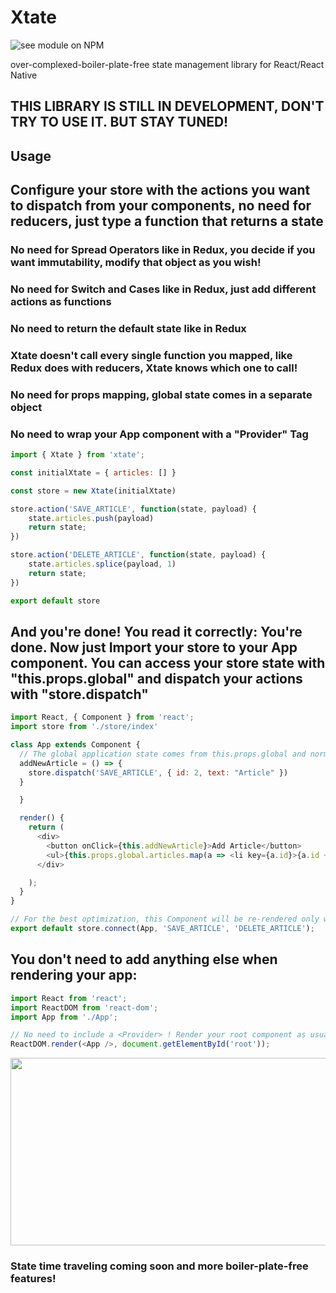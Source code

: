 # Xtate

![see module on NPM](https://nodei.co/npm/xtate.png?downloads=true&downloadRank=true&stars=true)

over-complexed-boiler-plate-free state management library for React/React Native
 
## THIS LIBRARY IS STILL IN DEVELOPMENT, DON'T TRY TO USE IT. BUT STAY TUNED!
## Usage

## Configure your store with the actions you want to dispatch from your components, no need for reducers, just type a function that returns a state

### No need for Spread Operators like in Redux, you decide if you want immutability, modify that object as you wish!
### No need for Switch and Cases like in Redux, just add different actions as functions
### No need to return the default state like in Redux
### Xtate doesn't call every single function you mapped, like Redux does with reducers, Xtate knows which one to call!
### No need for props mapping, global state comes in a separate object
### No need to wrap your App component with a "Provider" Tag

```javascript
import { Xtate } from 'xtate';

const initialXtate = { articles: [] }

const store = new Xtate(initialXtate)

store.action('SAVE_ARTICLE', function(state, payload) {
    state.articles.push(payload)
    return state;
})

store.action('DELETE_ARTICLE', function(state, payload) {
    state.articles.splice(payload, 1)
    return state;
})

export default store
```

## And you're done! You read it correctly: You're done. Now just Import your store to your App component. You can access your store state with "this.props.global" and dispatch your actions with "store.dispatch"

```javascript
import React, { Component } from 'react';
import store from './store/index'

class App extends Component {
  // The global application state comes from this.props.global and normal parameters are in this.props.local
  addNewArticle = () => {
    store.dispatch('SAVE_ARTICLE', { id: 2, text: "Article" })
  }

  }

  render() {
    return (
      <div>
        <button onClick={this.addNewArticle}>Add Article</button>
        <ul>{this.props.global.articles.map(a => <li key={a.id}>{a.id + ' - ' + a.text}</li>)}</ul>
      </div>

    );
  }
}

// For the best optimization, this Component will be re-rendered only when these actions are triggered. This will be optional
export default store.connect(App, 'SAVE_ARTICLE', 'DELETE_ARTICLE');
```

## You don't need to add anything else when rendering your app:
  
 
```javascript
import React from 'react';
import ReactDOM from 'react-dom';
import App from './App';

// No need to include a <Provider> ! Render your root component as usual
ReactDOM.render(<App />, document.getElementById('root'));
```
<img src="https://media.giphy.com/media/BCdj4KMUer5mZbAyZV/giphy.gif" width="800" height="300"/>

### State time traveling coming soon and more boiler-plate-free features!
